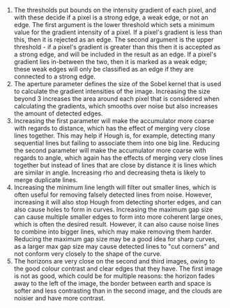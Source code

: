 1. The thresholds put bounds on the intensity gradient of each pixel, and with these decide if a pixel is a strong edge, a weak edge, or not an edge. The first argument is the lower threshold which sets a minimum value for the gradient intensity of a pixel. If a pixel's gradient is less than this, then it is rejected as an edge. The second argument is the upper threshold - if a pixel's gradient is greater than this then it is accepted as a strong edge, and will be included in the result as an edge. If a pixel's gradient lies in-between the two, then it is marked as a weak edge; these weak edges will only be classified as an edge if they are connected to a strong edge.
2. The aperture parameter defines the size of the Sobel kernel that is used to calculate the gradient intensities of the image. Increasing the size beyond 3 increases the area around each pixel that is considered when calculating the gradients, which smooths over noise but also increases the amount of detected edges.
3. Increasing the first parameter will make the accumulator more coarse with regards to distance, which has the effect of merging very close lines together. This may help if Hough is, for example, detecting many sequential lines but failing to associate them into one big line. Reducing the second parameter will make the accumulator more coarse with regards to angle, which again has the effects of merging very close lines together but instead of lines that are close by distance it is lines which are similar in angle. Increasing rho and decreasing theta is likely to merge duplicate lines.
4. Increasing the minimum line length will filter out smaller lines, which is often useful for removing falsely detected lines from noise. However, increasing it will also stop Hough from detecting shorter edges, and can also cause holes to form in curves. Increasing the maximum gap size can cause multiple smaller edges to form into more coherent large ones, which is often the desired result. However, it can also cause noise lines to combine into bigger lines, which may make removing them harder. Reducing the maximum gap size may be a good idea for sharp curves, as a larger max gap size may cause detected lines to "cut corners" and not conform very closely to the shape of the curve.
5. The horizons are very close on the second and third images, owing to the good colour contrast and clear edges that they have. The first image is not as good, which could be for multiple reasons: the horizon fades away to the left of the image, the border between earth and space is softer and less contrasting than in the second image, and the clouds are noisier and have more contrast.